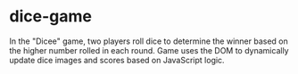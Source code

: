 # dice-game
In the "Dicee" game, two players roll dice to determine the winner based on the higher number rolled in each round. Game uses the DOM to dynamically update dice images and scores based on JavaScript logic.

